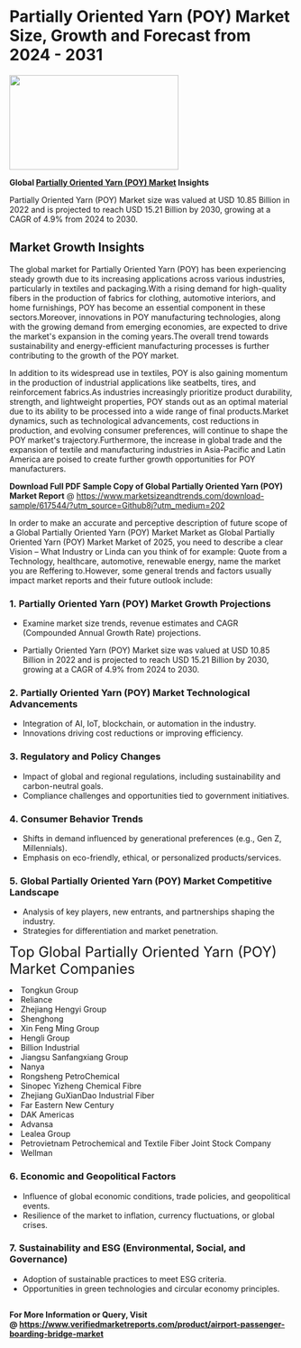 <H1>Partially Oriented Yarn (POY) Market Size, Growth and Forecast from 2024 - 2031</H1><img class="aligncenter size-medium wp-image-584254" src="https://thirdeyenews.in/wp-content/uploads/2024/09/Global-Market-Research-300x168.jpeg" alt="" width="300" height="168" /><p><strong>Global&nbsp;<a href="https://www.marketsizeandtrends.com/download-sample/617544/?utm_source=Github8j?utm_medium=202">Partially Oriented Yarn (POY) Market</a> Insights</strong></p><p>Partially Oriented Yarn (POY) Market size was valued at USD 10.85 Billion in 2022 and is projected to reach USD 15.21 Billion by 2030, growing at a CAGR of 4.9% from 2024 to 2030.</p><p><h2>Market Growth Insights</h2> <p>The global market for Partially Oriented Yarn (POY) has been experiencing steady growth due to its increasing applications across various industries, particularly in textiles and packaging.With a rising demand for high-quality fibers in the production of fabrics for clothing, automotive interiors, and home furnishings, POY has become an essential component in these sectors.Moreover, innovations in POY manufacturing technologies, along with the growing demand from emerging economies, are expected to drive the market's expansion in the coming years.The overall trend towards sustainability and energy-efficient manufacturing processes is further contributing to the growth of the POY market.</p> <p>In addition to its widespread use in textiles, POY is also gaining momentum in the production of industrial applications like seatbelts, tires, and reinforcement fabrics.As industries increasingly prioritize product durability, strength, and lightweight properties, POY stands out as an optimal material due to its ability to be processed into a wide range of final products.Market dynamics, such as technological advancements, cost reductions in production, and evolving consumer preferences, will continue to shape the POY market's trajectory.Furthermore, the increase in global trade and the expansion of textile and manufacturing industries in Asia-Pacific and Latin America are poised to create further growth opportunities for POY manufacturers.<p><span class=""><strong>Download Full PDF Sample Copy of Global Partially Oriented Yarn (POY) Market Report</strong> @ <a href="https://www.marketsizeandtrends.com/download-sample/617544/?utm_source=Github8j?utm_medium=202" target="_blank">https://www.marketsizeandtrends.com/download-sample/617544/?utm_source=Github8j?utm_medium=202</a></span></p><p>In order to make an accurate and perceptive description of future scope of a Global&nbsp;Partially Oriented Yarn (POY) Market Market as Global&nbsp;Partially Oriented Yarn (POY) Market Market of 2025, you need to describe a clear Vision &ndash; What Industry or Linda can you think of for example: Quote from a Technology, healthcare, automotive, renewable energy, name the market you are Reffering to.However, some general trends and factors usually impact market reports and their future outlook include:</p><h3>1.&nbsp;<strong>Partially Oriented Yarn (POY) Market Growth Projections</strong></h3><ul><li>Examine market size trends, revenue estimates and CAGR (Compounded Annual Growth Rate) projections.</li><li><p>Partially Oriented Yarn (POY) Market size was valued at USD 10.85 Billion in 2022 and is projected to reach USD 15.21 Billion by 2030, growing at a CAGR of 4.9% from 2024 to 2030.</p></li></ul><h3>2.&nbsp;<strong>Partially Oriented Yarn (POY) Market Technological Advancements</strong></h3><ul><li>Integration of AI, IoT, blockchain, or automation in the industry.</li><li>Innovations driving cost reductions or improving efficiency.</li></ul><h3>3.&nbsp;<strong>Regulatory and Policy Changes</strong></h3><ul><li>Impact of global and regional regulations, including sustainability and carbon-neutral goals.</li><li>Compliance challenges and opportunities tied to government initiatives.</li></ul><h3>4.&nbsp;<strong>Consumer Behavior Trends</strong></h3><ul><li>Shifts in demand influenced by generational preferences (e.g., Gen Z, Millennials).</li><li>Emphasis on eco-friendly, ethical, or personalized products/services.</li></ul><h3>5.&nbsp;<strong>Global Partially Oriented Yarn (POY) Market Competitive Landscape</strong></h3><ul><li>Analysis of key players, new entrants, and partnerships shaping the industry.</li><li>Strategies for differentiation and market penetration.</li></ul><p data-pm-slice="1 1 []"><span style="color: inherit; font-family: inherit; font-size: 25px;">Top Global Partially Oriented Yarn (POY) Market Companies</span></p><div class="" data-test-id=""><p><li>Tongkun Group</li><li> Reliance</li><li> Zhejiang Hengyi Group</li><li> Shenghong</li><li> Xin Feng Ming Group</li><li> Hengli Group</li><li> Billion Industrial</li><li> Jiangsu Sanfangxiang Group</li><li> Nanya</li><li> Rongsheng PetroChemical</li><li> Sinopec Yizheng Chemical Fibre</li><li> Zhejiang GuXianDao Industrial Fiber</li><li> Far Eastern New Century</li><li> DAK Americas</li><li> Advansa</li><li> Lealea Group</li><li> Petrovietnam Petrochemical and Textile Fiber Joint Stock Company</li><li> Wellman</li></p></div><h3>6.&nbsp;<strong>Economic and Geopolitical Factors</strong></h3><ul><li>Influence of global economic conditions, trade policies, and geopolitical events.</li><li>Resilience of the market to inflation, currency fluctuations, or global crises.</li></ul><h3>7.&nbsp;<strong>Sustainability and ESG (Environmental, Social, and Governance)</strong></h3><ul><li>Adoption of sustainable practices to meet ESG criteria.</li><li>Opportunities in green technologies and circular economy principles.</li></ul><h2><strong style="font-size: 14px;">For More Information or Query, Visit @&nbsp;</strong><a style="background-color: #ffffff; font-size: 14px;" href="https://www.marketsizeandtrends.com/report/partially-oriented-yarn-poy-market/" target="_blank">https://www.verifiedmarketreports.com/product/airport-passenger-boarding-bridge-market</a></h2>